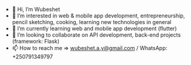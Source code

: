 - 👋 Hi, I’m Wubeshet
- 👀 I’m interested in web & mobile app development, entrepreneurship, pencil sketching, cooking, learning new technologies in general
- 🌱 I’m currently learning web and mobile app development (flutter)
- 💞️ I’m looking to collaborate on API development, back-end projects (framework: Flask)
- 📫 How to reach me => wubeshet.a.y@gmail.com / WhatsApp: +250791349797

<!---
wubeshetA/wubeshetA is a ✨ special ✨ repository because its `README.md` (this file) appears on your GitHub profile.
You can click the Preview link to take a look at your changes.
--->

